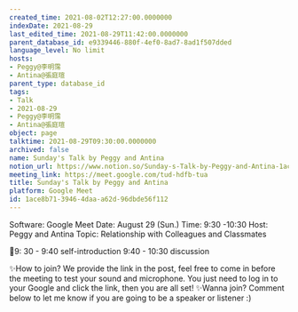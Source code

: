 ```yaml
---
created_time: 2021-08-02T12:27:00.0000000
indexDate: 2021-08-29
last_edited_time: 2021-08-29T11:42:00.0000000
parent_database_id: e9339446-880f-4ef0-8ad7-8ad1f507dded
language_level: No limit
hosts:
- Peggy@李明霈
- Antina@張庭瑄
parent_type: database_id
tags:
- Talk
- 2021-08-29
- Peggy@李明霈
- Antina@張庭瑄
object: page
talktime: 2021-08-29T09:30:00.0000000
archived: false
name: Sunday's Talk by Peggy and Antina
notion_url: https://www.notion.so/Sunday-s-Talk-by-Peggy-and-Antina-1ace8b7139464daaa62d96dbde56f112
meeting_link: https://meet.google.com/tud-hdfb-tua
title: Sunday's Talk by Peggy and Antina
platform: Google Meet
id: 1ace8b71-3946-4daa-a62d-96dbde56f112
---
```


Software: Google 
Meet Date: August 29 (Sun.) Time: 9:30 -10:30
Host: Peggy and Antina Topic: Relationship with Colleagues and Classmates

📅9: 30 - 9:40 self-introduction 9:40 - 10:30 discussion

✨How to join? We provide the link in the post, feel free to come in before the meeting to test your sound and microphone. You just need to log in to your Google and click the link, then you are all set!
✨Wanna join? Comment below to let me know if you are going to be a speaker or listener :)








